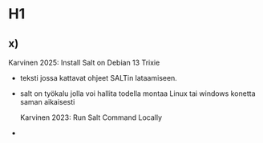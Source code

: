 # H1
## x)
Karvinen 2025: Install Salt on Debian 13 Trixie

- teksti jossa kattavat ohjeet SALTin lataamiseen.
- salt on työkalu jolla voi hallita todella montaa Linux tai windows konetta saman aikaisesti

  Karvinen 2023: Run Salt Command Locally
-
